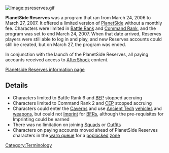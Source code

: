 ![Image:psreserves.gif](psreserves.md.gif "Image:psreserves.gif")

**PlanetSide Reserves** was a program that ran from March 24, 2006 to
March 27, 2007. It offered a limited version of
[PlanetSide](PlanetSide.md) without a monthly fee. Characters
were limited in [Battle Rank](Battle_Rank.md) and [Command
Rank](Command_Rank.md), and the program was set to end March 24, 2007. When that date arrived, Reserves players were still able to log in
and play, and new Reserves accounts could still be created, but on March
27, the program was ended.

In conjunction with the launch of the PlanetSide Reserves, all paying
accounts received access to [AfterShock](AfterShock.md) content.

[Planetside Reserves information
page](http://planetside.station.sony.com/reserves/)

## Details

- Characters limited to Battle Rank 6 and [BEP](BEP.md)
  stopped accruing
- Characters limited to Command Rank 2 and [CEP](CEP.md)
  stopped accruing
- Characters could enter the [Caverns](Caverns.md) and use
  [Ancient Tech](Ancient_Technology.md)
  [vehicles](vehicles.md) and [weapons](weapons.md),
  but could not [Imprint](Imprint.md) for
  [BFRs](BattleFrame_Robotics.md), although the pre-requisites for Imprinting
  could be earned
- There was no limitation on joining [Squads](Squads.md) or
  [Outfits](List_of_Outfits.md)
- Characters on paying accounts moved ahead of PlanetSide Reserves
  characters in the [warp queue](warp_queue.md) for a
  [poplocked](poplocked.md) [zone](zone.md)

[Category:Terminology](Category:Terminology.md)
